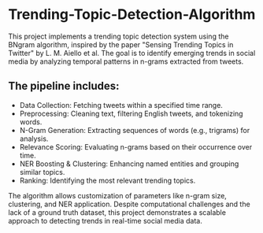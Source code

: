 # Trending-Topic-Detection-Algorithm
This project implements a trending topic detection system using the BNgram algorithm, inspired by the paper "Sensing Trending Topics in Twitter" by L. M. Aiello et al. The goal is to identify emerging trends in social media by analyzing temporal patterns in n-grams extracted from tweets.

## The pipeline includes:
- Data Collection: Fetching tweets within a specified time range.
- Preprocessing: Cleaning text, filtering English tweets, and tokenizing words.
- N-Gram Generation: Extracting sequences of words (e.g., trigrams) for analysis.
- Relevance Scoring: Evaluating n-grams based on their occurrence over time.
- NER Boosting & Clustering: Enhancing named entities and grouping similar topics.
- Ranking: Identifying the most relevant trending topics.

The algorithm allows customization of parameters like n-gram size, clustering, and NER application. Despite computational challenges and the lack of a ground truth dataset, this project demonstrates a scalable approach to detecting trends in real-time social media data.
